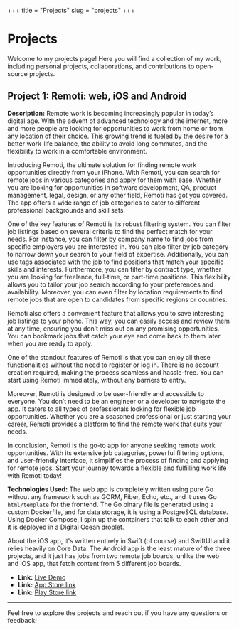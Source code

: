 +++
title = "Projects"
slug = "projects"
+++

# Projects

Welcome to my projects page! Here you will find a collection of my work, including personal projects, collaborations, and contributions to open-source projects.

## Project 1: Remoti: web, iOS and Android

**Description:** Remote work is becoming increasingly popular in today’s digital age. With the advent of advanced technology and the internet, more and more people are looking for opportunities to work from home or from any location of their choice. This growing trend is fueled by the desire for a better work-life balance, the ability to avoid long commutes, and the flexibility to work in a comfortable environment.

Introducing Remoti, the ultimate solution for finding remote work opportunities directly from your iPhone. With Remoti, you can search for remote jobs in various categories and apply for them with ease. Whether you are looking for opportunities in software development, QA, product management, legal, design, or any other field, Remoti has got you covered. The app offers a wide range of job categories to cater to different professional backgrounds and skill sets.

One of the key features of Remoti is its robust filtering system. You can filter job listings based on several criteria to find the perfect match for your needs. For instance, you can filter by company name to find jobs from specific employers you are interested in. You can also filter by job category to narrow down your search to your field of expertise. Additionally, you can use tags associated with the job to find positions that match your specific skills and interests. Furthermore, you can filter by contract type, whether you are looking for freelance, full-time, or part-time positions. This flexibility allows you to tailor your job search according to your preferences and availability. Moreover, you can even filter by location requirements to find remote jobs that are open to candidates from specific regions or countries.

Remoti also offers a convenient feature that allows you to save interesting job listings to your phone. This way, you can easily access and review them at any time, ensuring you don’t miss out on any promising opportunities. You can bookmark jobs that catch your eye and come back to them later when you are ready to apply.

One of the standout features of Remoti is that you can enjoy all these functionalities without the need to register or log in. There is no account creation required, making the process seamless and hassle-free. You can start using Remoti immediately, without any barriers to entry.

Moreover, Remoti is designed to be user-friendly and accessible to everyone. You don’t need to be an engineer or a developer to navigate the app. It caters to all types of professionals looking for flexible job opportunities. Whether you are a seasoned professional or just starting your career, Remoti provides a platform to find the remote work that suits your needs.

In conclusion, Remoti is the go-to app for anyone seeking remote work opportunities. With its extensive job categories, powerful filtering options, and user-friendly interface, it simplifies the process of finding and applying for remote jobs. Start your journey towards a flexible and fulfilling work life with Remoti today!

**Technologies Used:** The web app is completely written using pure Go without any framework such as GORM, Fiber, Echo, etc., and it uses Go `html/template` for the frontend. The Go binary file is generated using a custom Dockerfile, and for data storage, it is using a PostgreSQL database. Using Docker Compose, I spin up the containers that talk to each other and it is deployed in a Digital Ocean droplet.

About the iOS app, it's written entirely in Swift (of course) and SwiftUI and it relies heavily on Core Data.
The Android app is the least mature of the three projects, and it just has jobs from two remote job boards, unlike the web and iOS app, that fetch content from 5 different job boards.

- **Link:** [Live Demo](https://remotiapp.com)
- **Link:** [App Store link](https://apps.apple.com/us/app/remoti-remote-work/id1567902235)
- **Link:** [Play Store link](https://play.google.com/store/apps/details?id=me.manulorenzo.remoti&pcampaignid=web_share)

---

Feel free to explore the projects and reach out if you have any questions or feedback!
